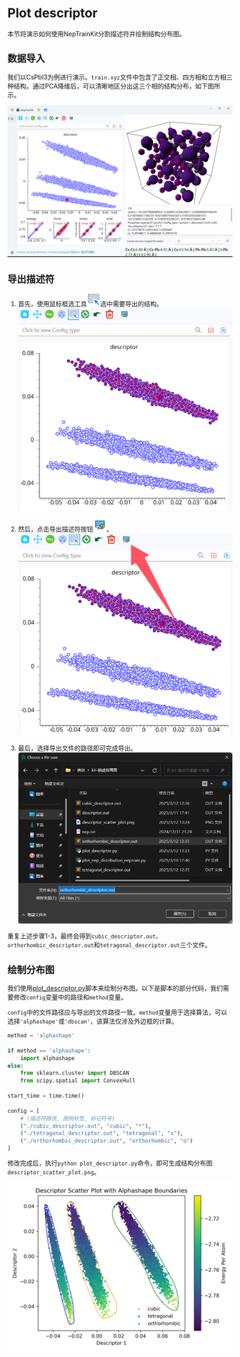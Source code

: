 # Plot descriptor
本节将演示如何使用NepTrainKit分割描述符并绘制结构分布图。

## 数据导入
我们以CsPbI3为例进行演示。`train.xyz`文件中包含了正交相、四方相和立方相三种结构。通过PCA降维后，可以清晰地区分出这三个相的结构分布，如下图所示。

![Image](../_static/image/example/plot_descriptor/main_ui.png)

## 导出描述符
1. 首先，使用鼠标框选工具<img src="../_static/image/pen.svg" alt="pen" width='30' height='30' />选中需要导出的结构。
![Image](../_static/image/example/plot_descriptor/select_structure.png)

2. 然后，点击导出描述符按钮<img src="../_static/image/export.svg" alt="pen" width='30' height='30' />。
![Image](../_static/image/example/plot_descriptor/click_export.png)

3. 最后，选择导出文件的路径即可完成导出。
![Image](../_static/image/example/plot_descriptor/select_path.png)

重复上述步骤1-3，最终会得到`cubic_descriptor.out`、`orthorhombic_descriptor.out`和`tetragonal_descriptor.out`三个文件。

## 绘制分布图
我们使用[plot_descriptor.py](https://github.com/aboys-cb/NepTrainKit/blob/master/tools/plot_descriptor.py)脚本来绘制分布图。以下是脚本的部分代码，我们需要修改`config`变量中的路径和`method`变量。

`config`中的文件路径应与导出的文件路径一致。`method`变量用于选择算法，可以选择`'alphashape'`或`'dbscan'`，该算法仅涉及外边框的计算。

```python
method = 'alphashape'

if method == 'alphashape':
    import alphashape
else:
    from sklearn.cluster import DBSCAN
    from scipy.spatial import ConvexHull

start_time = time.time()

config = [
    # (描述符路径, 图例标签, 标记符号)
    ("./cubic_descriptor.out", "cubic", "*"),
    ("./tetragonal_descriptor.out", "tetragonal", "s"),
    ("./orthorhombic_descriptor.out", "orthorhombic", "o")
]
```

修改完成后，执行`python plot_descriptor.py`命令，即可生成结构分布图`descriptor_scatter_plot.png`。

![Image](../_static/image/example/plot_descriptor/descriptor_scatter_plot.png)